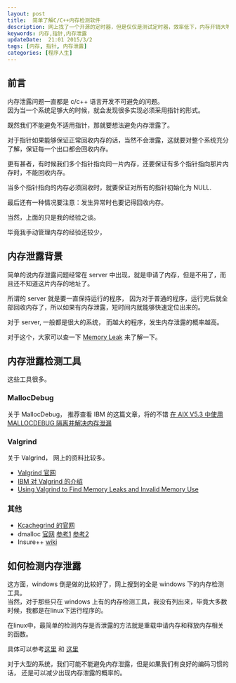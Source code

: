 ```yaml
---  
layout: post  
title:  简单了解C/C++内存检测软件
description: 网上找了一个开源的定时器，但是仅仅是测试定时器，效率低下，内存开销大等。于是我改造内指针的形式，于是就需要检测是否有内存泄露的问题了。  
keywords: 内存,指针,内存泄露
updateDate:  21:01 2015/3/2
tags: [内存, 指针, 内存泄露]
categories: [程序人生]
---  
```


## 前言


内存泄露问题一直都是 c/c++ 语言开发不可避免的问题。  
因为当一个系统足够大的时候，就会发现很多实现必须采用指针的形式。

既然我们不能避免不适用指针，那就要想法避免内存泄露了。  

对于指针如果能够保证正常回收内存的话，当然不会泄露，这就要对整个系统充分了解，保证每一个出口都会回收内存。  

更有甚者，有时候我们多个指针指向同一片内存，还要保证有多个指针指向那片内存时，不能回收内存。  

当多个指针指向的内存必须回收时，就要保证对所有的指针初始化为 NULL.  

最后还有一种情况要注意：发生异常时也要记得回收内存。   

当然，上面的只是我的经验之谈。  

毕竟我手动管理内存的经验还较少，



## 内存泄露背景


简单的说内存泄露问题经常在 server 中出现，就是申请了内存，但是不用了，而且还不知道这片内存的地址了。    

所谓的 server 就是要一直保持运行的程序， 因为对于普通的程序，运行完后就全部回收内存了，所以如果有内存泄露，短时间内就能够快速定位出来的。  

对于 server, 一般都是很大的系统， 而越大的程序，发生内存泄露的概率越高。  

对于这个，大家可以查一下 [Memory Leak][Memory_leak] 来了解一下。  



## 内存泄露检测工具

这些工具很多。  


### MallocDebug

关于 MallocDebug， 推荐查看 IBM 的这篇文章，将的不错 [在 AIX V5.3 中使用 MALLOCDEBUG 隔离并解决内存泄漏][au-mallocdebug]


### Valgrind

关于 Valgrind， 网上的资料比较多。  

* [Valgrind 官网][valgrind-org]
* [IBM 对 Valgrind 的介绍][l-cn-valgrind]
* [Using Valgrind to Find Memory Leaks and Invalid Memory Use][cprogramming-valgrind]



### 其他

* [Kcachegrind 的官网][Kcachegrind]
* dmalloc [官网][dmalloc] [参考1][stuff-mit-dmalloc] [参考2][web-mit-dmalloc]
* Insure++ [wiki][wiki-Insure]


## 如何检测内存泄露

这方面，windows 倒是做的比较好了，网上搜到的全是 windows 下的内存检测工具。  
当然，对于那些只在 windows 上有的内存检测工具，我没有列出来，毕竟大多数时候，我都是在linux下运行程序的。  

在linux中，最简单的检测内存是否泄露的方法就是重载申请内存和释放内存相关的函数。  

具体可以参考[这里][l-mleak] 和 [这里][au-memorytechniques]


对于大型的系统，我们可能不能避免内存泄露，但是如果我们有良好的编码习惯的话， 还是可以减少出现内存泄露的概率的。  





[au-memorytechniques]: http://www.ibm.com/developerworks/cn/aix/library/au-memorytechniques.html
[l-mleak]: http://www.ibm.com/developerworks/cn/linux/l-mleak/
[purifyplus]: http://unicomsi.com/products/purifyplus/
[wiki-Insure]: http://en.wikipedia.org/wiki/Insure%2B%2B
[stuff-mit-dmalloc]: https://stuff.mit.edu/afs/sipb/project/gnucash-test/src/dmalloc-4.8.2/dmalloc.html
[dmalloc]: http://dmalloc.com/
[web-mit-dmalloc]: http://web.mit.edu/6.033/1997/handouts/html/dmalloc.html
[Kcachegrind]: http://kcachegrind.sourceforge.net/html/Home.html
[cprogramming-valgrind]: http://www.cprogramming.com/debugging/valgrind.html
[l-cn-valgrind]: http://www.ibm.com/developerworks/cn/linux/l-cn-valgrind/
[valgrind-org]: http://valgrind.org/
[Memory_leak]: http://en.wikipedia.org/wiki/Memory_leak
[au-mallocdebug]: http://www.ibm.com/developerworks/cn/aix/library/au-mallocdebug.html
